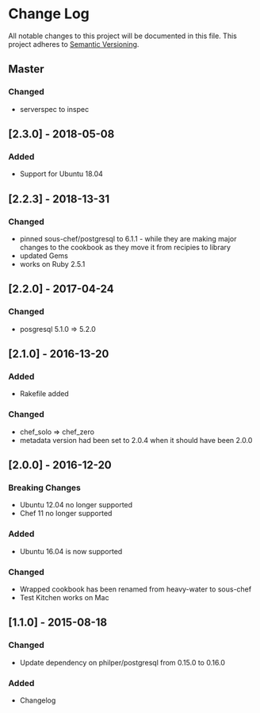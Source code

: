 # Change Log
All notable changes to this project will be documented in this file.
This project adheres to [Semantic Versioning](http://semver.org/).
## Master
### Changed
  - serverspec to inspec

## [2.3.0] - 2018-05-08
### Added
  - Support for Ubuntu 18.04

## [2.2.3] - 2018-13-31
### Changed
  - pinned sous-chef/postgresql to 6.1.1 - while they are making major changes to 
    the cookbook as they move it from recipies to library
  - updated Gems
  - works on Ruby 2.5.1


## [2.2.0] - 2017-04-24
### Changed
  - posgresql 5.1.0 => 5.2.0

## [2.1.0] - 2016-13-20
### Added
  - Rakefile added

### Changed
  - chef_solo => chef_zero
  - metadata version had been set to 2.0.4 when it should have been 2.0.0

## [2.0.0] - 2016-12-20
### Breaking Changes
  - Ubuntu 12.04 no longer supported
  - Chef 11 no longer supported

### Added
  - Ubuntu 16.04 is now supported

### Changed
  - Wrapped cookbook has been renamed from heavy-water to sous-chef 
  - Test Kitchen works on Mac

## [1.1.0] - 2015-08-18
### Changed
  - Update dependency on philper/postgresql from 0.15.0 to 0.16.0

### Added
  - Changelog
